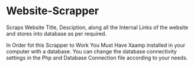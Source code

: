 # Website-Scrapper
Scraps Website Title, Desciption, along all the Internal Links of the website and stores into database as per required.

In Order fot this Scrapper to Work You Must Have Xaamp installed in your computer with a database. 
You can change the database connectivity settings in the Php and Database Connection file according to your needs.
